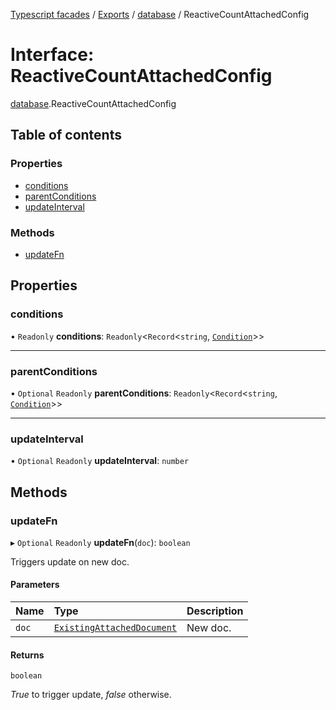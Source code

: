 [Typescript facades](../index.md) / [Exports](../modules.md) / [database](../modules/database.md) / ReactiveCountAttachedConfig

# Interface: ReactiveCountAttachedConfig

[database](../modules/database.md).ReactiveCountAttachedConfig

## Table of contents

### Properties

- [conditions](database.ReactiveCountAttachedConfig.md#conditions)
- [parentConditions](database.ReactiveCountAttachedConfig.md#parentconditions)
- [updateInterval](database.ReactiveCountAttachedConfig.md#updateinterval)

### Methods

- [updateFn](database.ReactiveCountAttachedConfig.md#updatefn)

## Properties

### conditions

• `Readonly` **conditions**: `Readonly`<`Record`<`string`, [`Condition`](database.Condition.md)\>\>

___

### parentConditions

• `Optional` `Readonly` **parentConditions**: `Readonly`<`Record`<`string`, [`Condition`](database.Condition.md)\>\>

___

### updateInterval

• `Optional` `Readonly` **updateInterval**: `number`

## Methods

### updateFn

▸ `Optional` `Readonly` **updateFn**(`doc`): `boolean`

Triggers update on new doc.

#### Parameters

| Name | Type | Description |
| :------ | :------ | :------ |
| `doc` | [`ExistingAttachedDocument`](database.ExistingAttachedDocument.md) | New doc. |

#### Returns

`boolean`

_True_ to trigger update, _false_ otherwise.
